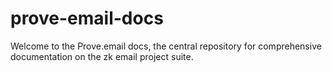# prove-email-docs
Welcome to the Prove.email docs, the central repository for comprehensive documentation on the zk email project suite. 
